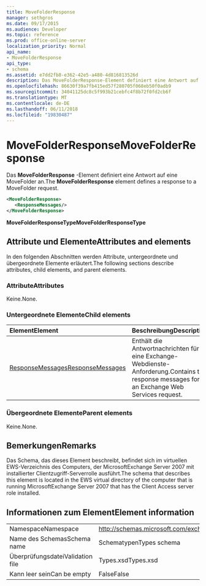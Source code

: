```yaml
---
title: MoveFolderResponse
manager: sethgros
ms.date: 09/17/2015
ms.audience: Developer
ms.topic: reference
ms.prod: office-online-server
localization_priority: Normal
api_name:
- MoveFolderResponse
api_type:
- schema
ms.assetid: e7dd2fb8-e362-42e5-a480-4d816813526d
description: Das MoveFolderResponse-Element definiert eine Antwort auf eine MoveFolder an.
ms.openlocfilehash: 86630f39a7fb415ed57f280705f068eb50f0adb9
ms.sourcegitcommit: 34041125dc8c5f993b21cebfc4f8b72f0fd2cb6f
ms.translationtype: MT
ms.contentlocale: de-DE
ms.lasthandoff: 06/11/2018
ms.locfileid: "19830487"
---
```

# <a name="movefolderresponse"></a><span data-ttu-id="7ad36-103">MoveFolderResponse</span><span class="sxs-lookup"><span data-stu-id="7ad36-103">MoveFolderResponse</span></span>

<span data-ttu-id="7ad36-104">Das **MoveFolderResponse** -Element definiert eine Antwort auf eine MoveFolder an.</span><span class="sxs-lookup"><span data-stu-id="7ad36-104">The **MoveFolderResponse** element defines a response to a MoveFolder request.</span></span> 
  
```xml
<MoveFolderResponse>
   <ResponseMessages/>
</MoveFolderResponse>
```

 <span data-ttu-id="7ad36-105">**MoveFolderResponseType**</span><span class="sxs-lookup"><span data-stu-id="7ad36-105">**MoveFolderResponseType**</span></span>
## <a name="attributes-and-elements"></a><span data-ttu-id="7ad36-106">Attribute und Elemente</span><span class="sxs-lookup"><span data-stu-id="7ad36-106">Attributes and elements</span></span>

<span data-ttu-id="7ad36-107">In den folgenden Abschnitten werden Attribute, untergeordnete und übergeordnete Elemente erläutert.</span><span class="sxs-lookup"><span data-stu-id="7ad36-107">The following sections describe attributes, child elements, and parent elements.</span></span>
  
### <a name="attributes"></a><span data-ttu-id="7ad36-108">Attribute</span><span class="sxs-lookup"><span data-stu-id="7ad36-108">Attributes</span></span>

<span data-ttu-id="7ad36-109">Keine.</span><span class="sxs-lookup"><span data-stu-id="7ad36-109">None.</span></span>
  
### <a name="child-elements"></a><span data-ttu-id="7ad36-110">Untergeordnete Elemente</span><span class="sxs-lookup"><span data-stu-id="7ad36-110">Child elements</span></span>

|<span data-ttu-id="7ad36-111">**Element**</span><span class="sxs-lookup"><span data-stu-id="7ad36-111">**Element**</span></span>|<span data-ttu-id="7ad36-112">**Beschreibung**</span><span class="sxs-lookup"><span data-stu-id="7ad36-112">**Description**</span></span>|
|:-----|:-----|
|[<span data-ttu-id="7ad36-113">ResponseMessages</span><span class="sxs-lookup"><span data-stu-id="7ad36-113">ResponseMessages</span></span>](responsemessages.md) <br/> |<span data-ttu-id="7ad36-114">Enthält die Antwortnachrichten für eine Exchange-Webdienste-Anforderung.</span><span class="sxs-lookup"><span data-stu-id="7ad36-114">Contains the response messages for an Exchange Web Services request.</span></span>  <br/> |
   
### <a name="parent-elements"></a><span data-ttu-id="7ad36-115">Übergeordnete Elemente</span><span class="sxs-lookup"><span data-stu-id="7ad36-115">Parent elements</span></span>

<span data-ttu-id="7ad36-116">Keine.</span><span class="sxs-lookup"><span data-stu-id="7ad36-116">None.</span></span>
  
## <a name="remarks"></a><span data-ttu-id="7ad36-117">Bemerkungen</span><span class="sxs-lookup"><span data-stu-id="7ad36-117">Remarks</span></span>

<span data-ttu-id="7ad36-118">Das Schema, das dieses Element beschreibt, befindet sich im virtuellen EWS-Verzeichnis des Computers, der MicrosoftExchange Server 2007 mit installierter Clientzugriff-Serverrolle ausführt.</span><span class="sxs-lookup"><span data-stu-id="7ad36-118">The schema that describes this element is located in the EWS virtual directory of the computer that is running MicrosoftExchange Server 2007 that has the Client Access server role installed.</span></span>
  
## <a name="element-information"></a><span data-ttu-id="7ad36-119">Informationen zum Element</span><span class="sxs-lookup"><span data-stu-id="7ad36-119">Element information</span></span>

|||
|:-----|:-----|
|<span data-ttu-id="7ad36-120">Namespace</span><span class="sxs-lookup"><span data-stu-id="7ad36-120">Namespace</span></span>  <br/> |http://schemas.microsoft.com/exchange/services/2006/types  <br/> |
|<span data-ttu-id="7ad36-121">Name des Schemas</span><span class="sxs-lookup"><span data-stu-id="7ad36-121">Schema name</span></span>  <br/> |<span data-ttu-id="7ad36-122">Schematypen</span><span class="sxs-lookup"><span data-stu-id="7ad36-122">Types schema</span></span>  <br/> |
|<span data-ttu-id="7ad36-123">Überprüfungsdatei</span><span class="sxs-lookup"><span data-stu-id="7ad36-123">Validation file</span></span>  <br/> |<span data-ttu-id="7ad36-124">Types.xsd</span><span class="sxs-lookup"><span data-stu-id="7ad36-124">Types.xsd</span></span>  <br/> |
|<span data-ttu-id="7ad36-125">Kann leer sein</span><span class="sxs-lookup"><span data-stu-id="7ad36-125">Can be empty</span></span>  <br/> |<span data-ttu-id="7ad36-126">False</span><span class="sxs-lookup"><span data-stu-id="7ad36-126">False</span></span>  <br/> |
   

